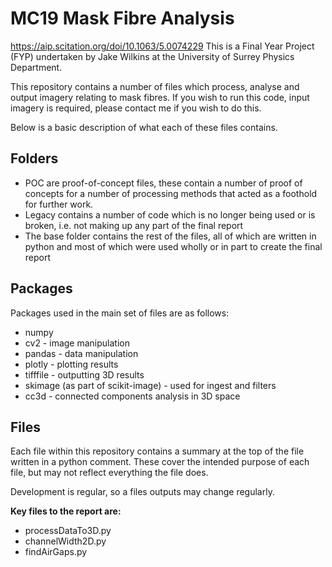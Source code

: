 # MC19 Mask Fibre Analysis
https://aip.scitation.org/doi/10.1063/5.0074229
This is a Final Year Project (FYP) undertaken by Jake Wilkins at the University of Surrey Physics Department. 

This repository contains a number of files which process, analyse and output imagery relating to mask fibres. If you wish to run this code, input imagery is required, please contact me if you wish to do this.

Below is a basic description of what each of these files contains. 

## Folders
- POC are proof-of-concept files, these contain a number of proof of concepts for a number of processing methods that acted as a foothold for further work.
- Legacy contains a number of code which is no longer being used or is broken, i.e. not making up any part of the final report
- The base folder contains the rest of the files, all of which are written in python and most of which were used wholly or in part to create the final report

## Packages
Packages used in the main set of files are as follows:

- numpy
- cv2 - image manipulation
- pandas - data manipulation
- plotly - plotting results
- tifffile - outputting 3D results
- skimage (as part of scikit-image) - used for ingest and filters
- cc3d - connected components analysis in 3D space

## Files
Each file within this repository contains a summary at the top of the file written in a python comment. These cover the intended purpose of each file, but may not reflect everything the file does.

Development is regular, so a files outputs may change regularly.

**Key files to the report are:**

- processDataTo3D.py
- channelWidth2D.py
- findAirGaps.py
